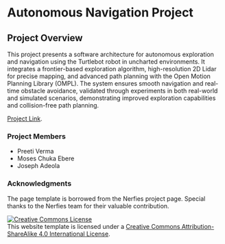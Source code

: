 # Autonomous Navigation Project

## Project Overview

This project presents a software architecture for autonomous exploration and navigation using the Turtlebot robot in uncharted environments. It integrates a frontier-based exploration algorithm, high-resolution 2D Lidar for precise mapping, and advanced path planning with the Open Motion Planning Library (OMPL). The system ensures smooth navigation and real-time obstacle avoidance, validated through experiments in both real-world and simulated scenarios, demonstrating improved exploration capabilities and collision-free path planning.

[Project Link](https://preeti-verma8600.github.io/autonomous_navigation.github.io).

### Project Members

- Preeti Verma
- Moses Chuka Ebere
- Joseph Adeola

### Acknowledgments

The page template is borrowed from the Nerfies project page. Special thanks to the Nerfies team for their valuable contribution.

<a rel="license" href="http://creativecommons.org/licenses/by-sa/4.0/"><img alt="Creative Commons License" style="border-width:0" src="https://i.creativecommons.org/l/by-sa/4.0/88x31.png" /></a><br />This website template is licensed under a <a rel="license" href="http://creativecommons.org/licenses/by-sa/4.0/">Creative Commons Attribution-ShareAlike 4.0 International License</a>.
